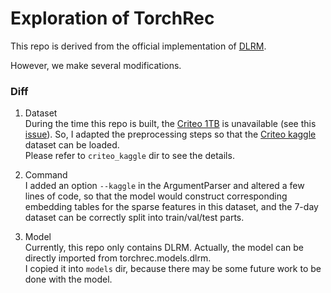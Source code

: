 # Exploration of TorchRec

This repo is derived from the official implementation of 
[DLRM](https://github.com/facebookresearch/dlrm/tree/main/torchrec_dlrm).

However, we make several modifications.
### Diff
1. Dataset  
During the time this repo is built, the [Criteo 1TB](https://ailab.criteo.com/download-criteo-1tb-click-logs-dataset/) 
is unavailable (see this [issue](https://github.com/pytorch/torchrec/issues/245)).
So, I adapted the preprocessing steps so that the [Criteo kaggle](https://ailab.criteo.com/ressources/) dataset can be loaded.  
Please refer to `criteo_kaggle` dir to see the details.
   

2. Command  
I added an option `--kaggle` in the ArgumentParser and altered a few lines of code, so that the model would construct corresponding embedding tables for 
   the sparse features in this dataset, and the 7-day dataset can be correctly split into train/val/test parts.
   

3. Model  
Currently, this repo only contains DLRM. 
   Actually, the model can be directly imported from torchrec.models.dlrm.  
   I copied it into `models` dir, because there may be some future work to be done with the model.